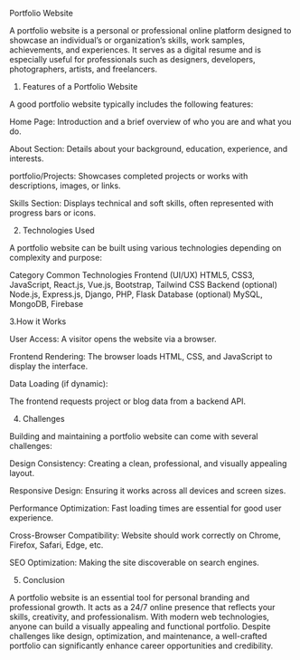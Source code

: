 Portfolio Website

  A portfolio website is a personal or professional online platform designed to showcase
an individual’s or organization’s skills, work samples, achievements, and experiences. 
It serves as a digital resume and is especially useful for professionals such as designers, 
developers, photographers, artists, and freelancers.

1. Features of a Portfolio Website

  A good portfolio website typically includes the following features:

  Home Page: Introduction and a brief overview of who you are and what you do.

  About Section: Details about your background, education, experience, and interests.

  portfolio/Projects: Showcases completed projects or works with descriptions, images, or links.

  Skills Section: Displays technical and soft skills, often represented with progress bars or icons.


2. Technologies Used

  A portfolio website can be built using various technologies depending on complexity and purpose:

  Category	Common Technologies
  Frontend (UI/UX)	HTML5, CSS3, JavaScript, React.js, Vue.js, Bootstrap, Tailwind CSS
  Backend (optional)	Node.js, Express.js, Django, PHP, Flask
  Database (optional)	MySQL, MongoDB, Firebase
  
3.How it Works

  User Access: A visitor opens the website via a browser.

  Frontend Rendering: The browser loads HTML, CSS, and JavaScript to display the interface.

  Data Loading (if dynamic):

  The frontend requests project or blog data from a backend API.

4. Challenges

  Building and maintaining a portfolio website can come with several challenges:

  Design Consistency: Creating a clean, professional, and visually appealing layout.

  Responsive Design: Ensuring it works across all devices and screen sizes.

  Performance Optimization: Fast loading times are essential for good user experience.

  Cross-Browser Compatibility: Website should work correctly on Chrome, Firefox, Safari, Edge, etc.

  SEO Optimization: Making the site discoverable on search engines.

5. Conclusion

  A portfolio website is an essential tool for personal branding and professional growth. It acts
as a 24/7 online presence that reflects your skills, creativity, and professionalism. With modern
web technologies, anyone can build a visually appealing and functional portfolio. Despite challenges
like design, optimization, and maintenance, a well-crafted portfolio can significantly enhance career
opportunities and credibility.
